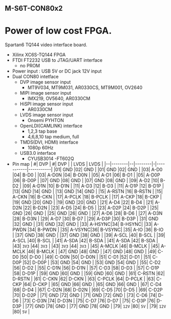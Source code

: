 ## M-S6T-CON80x2

# Power of low cost FPGA.

Spartan6 TQ144 video interface board.<p>

- Xilinx XC6S-TQ144 FPGA
- FTDI FT2232 USB to JTAG/UART interface
  - no PROM
- Power input : USB 5V or DC jack 12V input
- Dual CON80 intetface
  - DVP image sensor input
    - MT9V034, MT9M031, AR0330CS, MT9M001, OV2640
  - MIPI image sensor input
    - IMX219, OV5640, AR0330CM
  - HiSPI image sensor input
    - AR0330CM
  - LVDS image sensor input
    - Onsemi PYHTON
  - OpenLDI(CAMLINK) interface
    - 1,2,3 tap base
    - 4,6,8,10 tap medium, full
  - TMDS(DVI, HDMI) interface
    - 1080p 60Hz
  - USB3.0 interface
    - CYUSB3014
    -FT602Q
- Pin map
  | #| DVP    | #| DVP    | | LVDS      | LVDS      |
  |--|--------|--|--------|-|-----------|-----------|
  |01| GND    |02| GND    | |01| GND    |02| GND    |
  |03| A-D0   |04| B-D0   | |03| A-D0N  |04| B-D0N  | 
  |05| A-D1   |06| B-D1   | |05| A-D0P  |06| B-D0P  | 
  |07| GND    |08| GND    | |07| GND    |08| GND    | 
  |09| A-D2   |10| B-D2   | |09| A-D1N  |10| B-D1N  | 
  |11| A-D3   |12| B-D3   | |11| A-D1P  |12| B-D1P  | 
  |13| GND    |14| GND    | |13| GND    |14| GND    | 
  |15| A-RSTN |16| B-RSTN | |15| A-CKN  |16| B-CKN  | 
  |17| A-PCLK |18| B-PCLK | |17| A-CKP  |18| B-CKP  | 
  |19| GND    |20| GND    | |19| GND    |20| GND    | 
  |21| A-D4   |22| B-D4   | |21| A-D2N  |22| B-D2N  | 
  |23| A-D5   |24| B-D5   | |23| A-D2P  |24| B-D2P  | 
  |25| GND    |26| GND    | |25| GND    |26| GND    | 
  |27| A-D6   |28| B-D6   | |27| A-D3N  |28| B-D3N  | 
  |29| A-D7   |30| B-D7   | |29| A-D3P  |30| B-D3P  | 
  |31| GND    |32| GND    | |31| GND    |32| GND    | 
  |33| A-HSYNC|34| B-HSYNC| |33| A-PWDN |34| B-PWDN | 
  |35| A-VSYNC|36| B-VSYNC| |35| A-IO   |36| B-IO   | 
  |37| GND    |38| GND    | |37| GND    |38| GND    | 
  |39| A-SCL  |40| B-SCL  | |39| A-SCL  |40| B-SCL  | 
  |41| A-SDA  |42| B-SDA  | |41| A-SDA  |42| B-SDA  | 
  |43| `3V3`  |44| `3V3`  | |43| `3V3`  |44| `3V3`  | 
  |45| A-MCLK |46| B-MCLK | |45| A-MCLK |46| B-MCLK | 
  |47| GND    |48| GND    | |47| GND    |48| GND    | 
  |49| C-D0   |50| D-D0   | |49| C-D0N  |50| D-D0N  | 
  |51| C-D1   |52| D-D1   | |51| C-D0P  |52| D-D0P  | 
  |53| GND    |54| GND    | |53| GND    |54| GND    | 
  |55| C-D2   |56| D-D2   | |55| C-D1N  |56| D-D1N  | 
  |57| C-D3   |58| D-D3   | |57| C-D1P  |58| D-D1P  | 
  |59| GND    |60| GND    | |59| GND    |60| GND    | 
  |61| C-RSTN |62| D-RSTN | |61| C-CKN  |62| D-CKN  | 
  |63| C-PCLK |64| D-PCLK | |63| C-CKP  |64| D-CKP  | 
  |65| GND    |66| GND    | |65| GND    |66| GND    | 
  |67| C-D4   |68| D-D4   | |67| C-D2N  |68| D-D2N  | 
  |69| C-D5   |70| D-D5   | |69| C-D2P  |70| D-D2P  | 
  |71| GND    |72| GND    | |71| GND    |72| GND    | 
  |73| C-D6   |74| D-D6   | |73| C-D3N  |74| D-D3N  | 
  |75| C-D7   |76| D-D7   | |75| C-D3P  |76| D-D3P  | 
  |77| GND    |78| GND    | |77| GND    |78| GND    | 
  |79| `12V`  |80| `5V`   | |79| `12V`  |80| `5V`   | 
